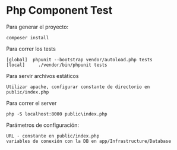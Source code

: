 # Php Component Test

Para generar el proyecto:
````
composer install
````
Para correr los tests
````
[global]  phpunit --bootstrap vendor/autoload.php tests
[local]     ./vendor/bin/phpunit tests
````
Para servir archivos estáticos
````
Utilizar apache, configurar constante de directorio en public/index.php
````
Para correr el server
````
php -S localhost:8000 public\index.php
````
Parámetros de configuración:
````
URL - constante en public/index.php
variables de conexión con la DB en app/Infrastructure/Database
````
